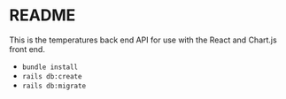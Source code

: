 # README

This is the temperatures back end API for use with the React and Chart.js front end.

- `bundle install`
- `rails db:create `
- `rails db:migrate`
